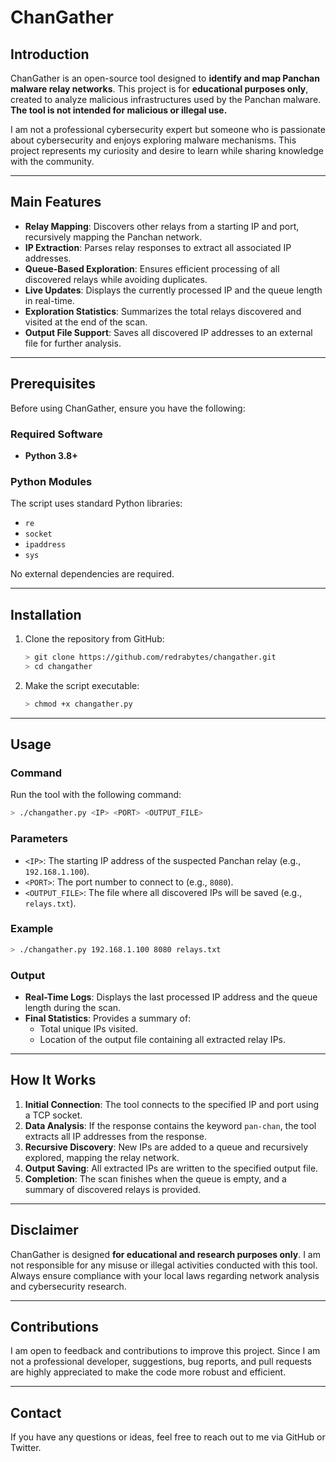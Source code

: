 # **ChanGather**

## **Introduction**
ChanGather is an open-source tool designed to **identify and map Panchan malware relay networks**. This project is for **educational purposes only**, created to analyze malicious infrastructures used by the Panchan malware. **The tool is not intended for malicious or illegal use.**

I am not a professional cybersecurity expert but someone who is passionate about cybersecurity and enjoys exploring malware mechanisms. This project represents my curiosity and desire to learn while sharing knowledge with the community.

---

## **Main Features**
- **Relay Mapping**: Discovers other relays from a starting IP and port, recursively mapping the Panchan network.
- **IP Extraction**: Parses relay responses to extract all associated IP addresses.
- **Queue-Based Exploration**: Ensures efficient processing of all discovered relays while avoiding duplicates.
- **Live Updates**: Displays the currently processed IP and the queue length in real-time.
- **Exploration Statistics**: Summarizes the total relays discovered and visited at the end of the scan.
- **Output File Support**: Saves all discovered IP addresses to an external file for further analysis.

---

## **Prerequisites**
Before using ChanGather, ensure you have the following:

### **Required Software**
- **Python 3.8+**

### **Python Modules**
The script uses standard Python libraries:
- `re`
- `socket`
- `ipaddress`
- `sys`

No external dependencies are required.

---

## **Installation**
1. Clone the repository from GitHub:
   ```bash
   > git clone https://github.com/redrabytes/changather.git
   > cd changather
   ```

2. Make the script executable:
   ```bash
   > chmod +x changather.py
   ```

---

## **Usage**
### **Command**
Run the tool with the following command:
```bash
> ./changather.py <IP> <PORT> <OUTPUT_FILE>
```

### **Parameters**
- `<IP>`: The starting IP address of the suspected Panchan relay (e.g., `192.168.1.100`).
- `<PORT>`: The port number to connect to (e.g., `8080`).
- `<OUTPUT_FILE>`: The file where all discovered IPs will be saved (e.g., `relays.txt`).

### **Example**
```bash
> ./changather.py 192.168.1.100 8080 relays.txt
```

### **Output**
- **Real-Time Logs**: Displays the last processed IP address and the queue length during the scan.
- **Final Statistics**: Provides a summary of:
  - Total unique IPs visited.
  - Location of the output file containing all extracted relay IPs.

---

## **How It Works**
1. **Initial Connection**: The tool connects to the specified IP and port using a TCP socket.
2. **Data Analysis**: If the response contains the keyword `pan-chan`, the tool extracts all IP addresses from the response.
3. **Recursive Discovery**: New IPs are added to a queue and recursively explored, mapping the relay network.
4. **Output Saving**: All extracted IPs are written to the specified output file.
5. **Completion**: The scan finishes when the queue is empty, and a summary of discovered relays is provided.

---

## **Disclaimer**
ChanGather is designed **for educational and research purposes only**. I am not responsible for any misuse or illegal activities conducted with this tool. Always ensure compliance with your local laws regarding network analysis and cybersecurity research.

---

## **Contributions**
I am open to feedback and contributions to improve this project. Since I am not a professional developer, suggestions, bug reports, and pull requests are highly appreciated to make the code more robust and efficient.

---

## **Contact**
If you have any questions or ideas, feel free to reach out to me via GitHub or Twitter.
